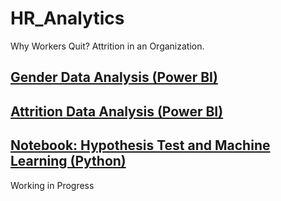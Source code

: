 # HR_Analytics
Why Workers Quit? Attrition in an Organization.

## [Gender Data Analysis (Power BI)](https://github.com/rafaelpavan95/HR_Analytics/blob/main/PowerBI/gender_analysis.pdf)

## [Attrition Data Analysis (Power BI)]()

## [Notebook: Hypothesis Test and Machine Learning (Python)]()

Working in Progress
